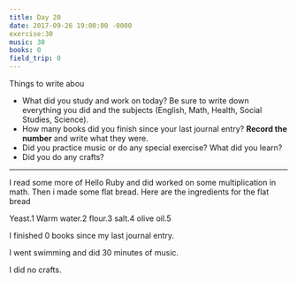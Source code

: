 ```yaml
---
title: Day 20
date: 2017-09-26 19:00:00 -0000
exercise:30 
music: 30
books: 0
field_trip: 0
---
```

Things to write abou

* What did you study and work on today? Be sure to write down everything you did and the subjects (English, Math, Health, Social Studies, Science).
* How many books did you finish since your last journal entry? **Record the number** and write what they were.
* Did you practice music or do any special exercise? What did you learn?
* Did you do any crafts?

***

I read some more of Hello Ruby and did worked on some multiplication in math. Then i made some flat bread. Here are the 
ingredients for the flat bread

Yeast.1
Warm water.2 
flour.3
salt.4
olive oil.5

I finished 0 books since my last journal entry.

I went swimming and did 30 minutes of music.

I did no crafts.
